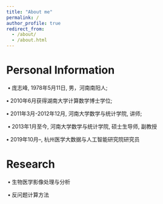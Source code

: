 ```yaml
---
title: "About me"
permalink: /
author_profile: true
redirect_from: 
  - /about/
  - /about.html
---
```


# Personal Information
​ **•** 庞志峰, 1978年5月11日, 男，河南南阳人;

 **•** 2010年6月获得湖南大学计算数学博士学位;

 **•** 2011年3月-2012年12月, 河南大学数学与统计学院, 讲师;	

​ **•** 2013年1月至今, 河南大学数学与统计学院, 硕士生导师, 副教授

 **•** 2019年10月–, 杭州医学大数据与人工智能研究院研究员



# Research

​	**•** 生物医学影像处理与分析

​	**•** 反问题计算方法


